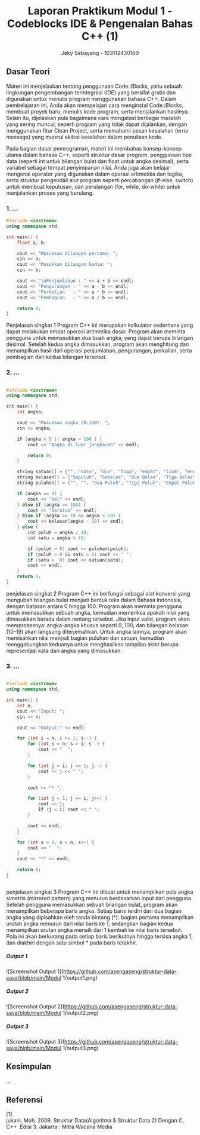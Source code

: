 # <h1 align="center">Laporan Praktikum Modul 1 - Codeblocks IDE & Pengenalan Bahas C++ (1)</h1>
<p align="center">Jeky Sebayang - 103112430160</p>

## Dasar Teori
Materi ini menjelaskan tentang penggunaan Code::Blocks, yaitu sebuah lingkungan pengembangan terintegrasi (IDE) yang bersifat gratis dan digunakan untuk menulis program menggunakan bahasa C++. Dalam pembelajaran ini, Anda akan mempelajari cara menginstal Code::Blocks, membuat proyek baru, menulis kode program, serta menjalankan hasilnya. Selain itu, dijelaskan pula bagaimana cara mengatasi berbagai masalah yang sering muncul, seperti program yang tidak dapat dijalankan, dengan menggunakan fitur Clean Project, serta memahami pesan kesalahan (error message) yang muncul akibat kesalahan dalam penulisan kode.

Pada bagian dasar pemrograman, materi ini membahas konsep-konsep utama dalam bahasa C++, seperti struktur dasar program, penggunaan tipe data (seperti int untuk bilangan bulat dan float untuk angka desimal), serta variabel sebagai tempat penyimpanan nilai. Anda juga akan belajar mengenai operator yang digunakan dalam operasi aritmetika dan logika, serta struktur pengendali alur program seperti percabangan (if-else, switch) untuk membuat keputusan, dan perulangan (for, while, do-while) untuk menjalankan proses yang berulang.


### 1. ...

```C++
#include <iostream>
using namespace std;

int main() {
    float a, b;

    cout << "Masukkan bilangan pertama: ";
    cin >> a;
    cout << "Masukkan bilangan kedua: ";
    cin >> b;

    cout << "\nPenjumlahan : " << a + b << endl;
    cout << "Pengurangan : " << a - b << endl;
    cout << "Perkalian   : " << a * b << endl;
    cout << "Pembagian   : " << a / b << endl;

    return 0;
}

```
Penjelasan singkat 1
Program C++ ini merupakan kalkulator sederhana yang dapat melakukan empat operasi aritmetika dasar. Program akan meminta pengguna untuk memasukkan dua buah angka, yang dapat berupa bilangan desimal. Setelah kedua angka dimasukkan, program akan menghitung dan menampilkan hasil dari operasi penjumlahan, pengurangan, perkalian, serta pembagian dari kedua bilangan tersebut.



### 2. ...

```C++

#include <iostream>
using namespace std;

int main() {
    int angka;

    cout << "Masukkan angka (0-100): ";
    cin >> angka;

    if (angka < 0 || angka > 100 ) {
        cout << "Angka di luar jangkauan" << endl;

        return 0;
    }

    string satuan[] = {"", "satu", "dua", "tiga", "empat", "lima", "enam",  "tujuh", "delapan", "sembilan"};
    string belasan[] = {"Sepuluh", "Sebelas", "Dua Belas", "Tiga Belas", "Empat Belas", "Lima Belas", "Enam Belas", "Tujuh Belas", "Delapan Belas", "Sembilan Belas"};
    string puluhan[] = {"", "", "Dua Puluh", "Tiga Puluh", "Empat Puluh", "Lima Puluh", "Enam Puluh", "Tujuh Puluh", "Delapan Puluh", "Sembilan Puluh"};

    if (angka == 0) {
        cout << "Nol" << endl;
    } else if (angka == 100) {
        cout << "Seratus" << endl;
    } else if (angka >= 10 && angka < 20) {
        cout << belasan[angka - 10] << endl;
    } else {
        int puluh = angka / 10;
        int satu = angka % 10;

        if (puluh > 0) cout << puluhan[puluh];
        if (puluh > 0 && satu > 0) cout << " ";
        if (satu >  0) cout << satuan[satu];
        cout << endl;
    }
    return 0;
}

```
penjelasan singkat 2
Program C++ ini berfungsi sebagai alat konversi yang mengubah bilangan bulat menjadi bentuk teks dalam Bahasa Indonesia, dengan batasan antara 0 hingga 100. Program akan meminta pengguna untuk memasukkan sebuah angka, kemudian memeriksa apakah nilai yang dimasukkan berada dalam rentang tersebut. Jika input valid, program akan memprosesnya: angka-angka khusus seperti 0, 100, dan bilangan belasan (10–19) akan langsung diterjemahkan. Untuk angka lainnya, program akan memisahkan nilai menjadi bagian puluhan dan satuan, kemudian menggabungkan keduanya untuk menghasilkan tampilan akhir berupa representasi kata dari angka yang dimasukkan.


### 3. ...

```C++

#include <iostream>
using namespace std;

int main() {
    int n;
    cout << "Input: ";
    cin >> n;

    cout << "Output:" << endl;

    for (int i = n; i >= 1; i--) {
        for (int s = n; s > i; s--) {
            cout << "  ";
        }

        for (int j = i; j >= 1; j--) {
            cout << j << " ";
        }

        cout << "* ";

        for (int j = 1; j <= i; j++) {
            cout << j;
            if (j < i) cout << " ";
        }

        cout << endl;
    }

    for (int s = 0; s < n; s++) {
        cout << "  ";
    }
    cout << "*" << endl;

    return 0;
}



```
penjelasan singkat  3
Program C++ ini dibuat untuk menampilkan pola angka simetris (mirrored pattern) yang menurun berdasarkan input dari pengguna. Setelah pengguna memasukkan sebuah bilangan bulat, program akan menampilkan beberapa baris angka. Setiap baris terdiri dari dua bagian angka yang dipisahkan oleh tanda bintang (*): bagian pertama menampilkan urutan angka menurun dari nilai baris ke 1, sedangkan bagian kedua menampilkan urutan angka menaik dari 1 kembali ke nilai baris tersebut. Pola ini akan berkurang pada setiap baris berikutnya hingga tersisa angka 1, dan diakhiri dengan satu simbol * pada baris terakhir.


##### Output 1
![Screenshot Output 1](https://github.com/asengaseng/struktur-data-saya/blob/main/Modul 1/output1.png)

##### Output 2
![Screenshot Output 2](https://github.com/asengaseng/struktur-data-saya/blob/main/Modul 1/output2.png)

##### Output 3
![Screenshot Output 3](https://github.com/asengaseng/struktur-data-saya/blob/main/Modul 1/output3.png)


## Kesimpulan
...

## Referensi
[1]
<br>jukani. Moh. 2009. Struktur Data(Algoritma & Struktur Data 2) Dengan C, C++ .Edisi 3. Jakarta : Mitra Wacana Media

<br>